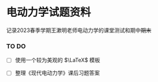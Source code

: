 # 电动力学试题资料

记录2023春季学期王漱明老师电动力学的课堂测试和期中~~期末~~

### TO DO

- [ ] 使用一个较为美观的 $\LaTeX$ 模板
- [ ] 整理《现代电动力学》课后习题答案

